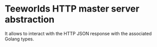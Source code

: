 # Teeworlds HTTP master server abstraction

It allows to interact with the HTTP JSON response with the associated Golang types.
